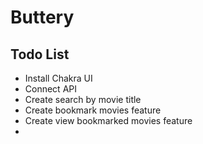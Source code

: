 # Buttery

## Todo List
- Install Chakra UI
- Connect API
- Create search by movie title
- Create bookmark movies feature
- Create view bookmarked movies feature
- 

